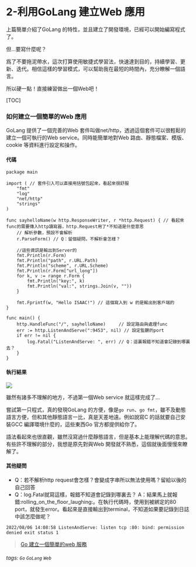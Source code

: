 2-利用GoLang 建立Web 應用
===

上篇簡單介紹了GoLang 的特性，並且建立了開發環境，已經可以開始編寫程式了。

但...要寫什麼呢？

爲了不要拖泥帶水，這次打算使用敏捷式學習法，快速達到目的，持續學習、更新、迭代。相信這樣的學習模式，可以幫助我在最短的時間內，充分瞭解一個語言。

所以硬一點！直接練習做出一個Web吧！

[TOC]

### 如何建立一個簡單的Web 應用

GoLang 提供了一個完善的Web 套件叫做net/http，透過這個套件可以很輕鬆的建立一個可執行的Web service。同時能簡單地對Web 路由、靜態檔案、模版、cookie 等資料進行設定和操作。

#### 代碼
```go=
package main

import ( // 套件引入可以直接用括號包起來，看起來很舒服
	"fmt"
	"log"
	"net/http"
	"strings"
)

func sayhelloName(w http.ResponseWriter, r *http.Request) { // 看起來func的需要傳入http讀寫器，http.Request用了*不知道是什麼意思
	// 解析參數，預設不會解析
	r.ParseForm() // Q：留個疑問，不解析會怎樣？

	//這些資訊是輸出到Server的
	fmt.Println(r.Form)
	fmt.Println("path", r.URL.Path)
	fmt.Println("scheme", r.URL.Scheme)
	fmt.Println(r.Form["url_long"])
	for k, v := range r.Form {
		fmt.Println("key:", k)
		fmt.Println("val:", strings.Join(v, ""))
	}

	fmt.Fprintf(w, "Hello ISAAC!") // 這個寫入到 w 的是輸出到客戶端的
}

func main() {
	http.HandleFunc("/", sayhelloName)     // 設定路由與處理func
	err := http.ListenAndServe(":9453", nil) // 設定監聽的port
	if err != nil {
		log.Fatal("ListenAndServe: ", err) // Q：這裏報錯不知道會記錄到哪裏去？
	}
}
```

#### 執行結果
![](https://i.imgur.com/ckEa2cb.png)

雖然有諸多不理解的地方，不過第一個Web service 就這樣完成了...

嘗試第一只程式，真的發現GoLang 的方便，像是`go run`、`go fmt`，雖不及動態語言方便，但和其他靜態語言一比，真是天差地遠。例如說寫C 的話就要自己安裝GCC 編譯環境什麼的，這些東西Go 官方都提供給你了。

語法看起來也很直觀，雖然沒寫過什麼靜態語言，但是基本上能理解代碼的意思。有些許不理解的部分，我想是原先對與Web 開發就不熟悉，這個就後面慢慢來瞭解了。

#### 其他疑問

* Q：若不解析http request會怎樣？會變成字串所以無法使用嗎？留給以後的自己回答
* Q：log.Fatal就寫這樣，報錯不知道會記錄到哪裏去？
A：結果馬上就報錯:rolling_on_the_floor_laughing:。在執行代碼時，使用到被綁定的80 port，就發生error。看起來是直接輸出到terminal，不知道如果要記錄到日誌中該怎麼做呢？
```bash!
2022/08/06 14:08:58 ListenAndServe: listen tcp :80: bind: permission denied exit status 1
```

> [Go 建立一個簡單的web 服務](https://willh.gitbook.io/build-web-application-with-golang-zhtw/03.0/03.2)


###### tags: `Go` `GoLang` `Web`
